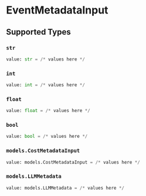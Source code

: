 # EventMetadataInput


## Supported Types

### `str`

```python
value: str = /* values here */
```

### `int`

```python
value: int = /* values here */
```

### `float`

```python
value: float = /* values here */
```

### `bool`

```python
value: bool = /* values here */
```

### `models.CostMetadataInput`

```python
value: models.CostMetadataInput = /* values here */
```

### `models.LLMMetadata`

```python
value: models.LLMMetadata = /* values here */
```

